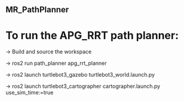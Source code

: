 ## MR_PathPlanner

# To run the APG_RRT path planner:
-> Build and source the workspace

-> ros2 run path_planner apg_rrt_planner

-> ros2 launch turtlebot3_gazebo turtlebot3_world.launch.py

-> ros2 launch turtlebot3_cartographer cartographer.launch.py use_sim_time:=true



